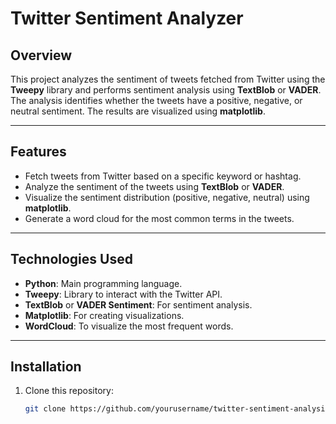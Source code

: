 # Twitter Sentiment Analyzer

## Overview

This project analyzes the sentiment of tweets fetched from Twitter using the **Tweepy** library and performs sentiment analysis using **TextBlob** or **VADER**. The analysis identifies whether the tweets have a positive, negative, or neutral sentiment. The results are visualized using **matplotlib**.

---

## Features

- Fetch tweets from Twitter based on a specific keyword or hashtag.
- Analyze the sentiment of the tweets using **TextBlob** or **VADER**.
- Visualize the sentiment distribution (positive, negative, neutral) using **matplotlib**.
- Generate a word cloud for the most common terms in the tweets.

---

## Technologies Used

- **Python**: Main programming language.
- **Tweepy**: Library to interact with the Twitter API.
- **TextBlob** or **VADER Sentiment**: For sentiment analysis.
- **Matplotlib**: For creating visualizations.
- **WordCloud**: To visualize the most frequent words.

---

## Installation

1. Clone this repository:

   ```bash
   git clone https://github.com/yourusername/twitter-sentiment-analysis.git

